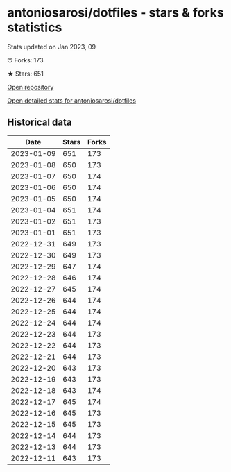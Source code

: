 # antoniosarosi/dotfiles - stars & forks statistics

Stats updated on Jan 2023, 09

☋ Forks: 173

★ Stars: 651

[Open repository](https://github.com/antoniosarosi/dotfiles)

[Open detailed stats for antoniosarosi/dotfiles](https://reviewgithub.com/rep/antoniosarosi/dotfiles)

## Historical data
| Date | Stars | Forks |
|------|-------|-------|
| 2023-01-09 | 651 | 173 | 
| 2023-01-08 | 650 | 173 | 
| 2023-01-07 | 650 | 174 | 
| 2023-01-06 | 650 | 174 | 
| 2023-01-05 | 650 | 174 | 
| 2023-01-04 | 651 | 174 | 
| 2023-01-02 | 651 | 173 | 
| 2023-01-01 | 651 | 173 | 
| 2022-12-31 | 649 | 173 | 
| 2022-12-30 | 649 | 173 | 
| 2022-12-29 | 647 | 174 | 
| 2022-12-28 | 646 | 174 | 
| 2022-12-27 | 645 | 174 | 
| 2022-12-26 | 644 | 174 | 
| 2022-12-25 | 644 | 174 | 
| 2022-12-24 | 644 | 174 | 
| 2022-12-23 | 644 | 173 | 
| 2022-12-22 | 644 | 173 | 
| 2022-12-21 | 644 | 173 | 
| 2022-12-20 | 643 | 173 | 
| 2022-12-19 | 643 | 173 | 
| 2022-12-18 | 643 | 174 | 
| 2022-12-17 | 645 | 174 | 
| 2022-12-16 | 645 | 173 | 
| 2022-12-15 | 645 | 173 | 
| 2022-12-14 | 644 | 173 | 
| 2022-12-13 | 644 | 173 | 
| 2022-12-11 | 643 | 173 | 

